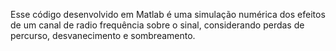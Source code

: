 Esse código desenvolvido em Matlab é uma simulação numérica dos efeitos de um canal de radio frequência sobre o sinal, considerando perdas de percurso, desvanecimento e sombreamento. 
